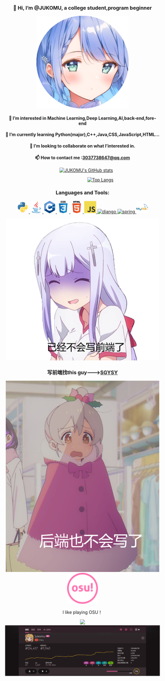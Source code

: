 <div align=center>
 <div>
  
 ### 👋 Hi, I’m @JUKOMU, a college student,program beginner
  
</div>
<div>
<img src="https://github.com/JUKOMU/JUKOMU/blob/main/IMG/2.png" width="300px" height="300px">
</div>
<div>
 
#### 👀 I’m interested in Machine Learning,Deep Learning,AI,back-end,fore-end
#### 🌱 I’m currently learning Python(major),C++,Java,CSS,JavaScript,HTML...
#### 💞️ I’m looking to collaborate on what I’interested in.
#### 📫 How to contact me :3037738647@qq.com

 </div>
</div>
<p></p>
<p>

&nbsp;&nbsp;&nbsp;&nbsp;&nbsp;&nbsp;&nbsp;&nbsp;&nbsp;&nbsp;&nbsp;&nbsp;&nbsp;&nbsp;&nbsp;&nbsp;&nbsp;&nbsp;&nbsp;&nbsp;&nbsp;&nbsp;&nbsp;&nbsp;&nbsp;&nbsp;&nbsp;&nbsp;&nbsp;&nbsp;&nbsp;&nbsp;&nbsp;&nbsp;&nbsp;&nbsp;&nbsp;&nbsp;&nbsp;&nbsp;&nbsp;&nbsp;&nbsp;&nbsp;       [![JUKOMU's GitHub stats](https://github-readme-stats.vercel.app/api?username=jukomu&show_icons=true&theme=dracula)](https://github.com/anuraghazra/github-readme-stats)

 </p>
 <p>
 
&nbsp;&nbsp;&nbsp;&nbsp;&nbsp;&nbsp;&nbsp;&nbsp;&nbsp;&nbsp;&nbsp;&nbsp;&nbsp;&nbsp;&nbsp;&nbsp;&nbsp;&nbsp;&nbsp;&nbsp;&nbsp;&nbsp;&nbsp;&nbsp;&nbsp;&nbsp;&nbsp;&nbsp;&nbsp;&nbsp;&nbsp;&nbsp;&nbsp;&nbsp;&nbsp;&nbsp;&nbsp;&nbsp;&nbsp;&nbsp;&nbsp;&nbsp;&nbsp;&nbsp;&nbsp;&nbsp;&nbsp;&nbsp;&nbsp;&nbsp;&nbsp;&nbsp;&nbsp;&nbsp;&nbsp;&nbsp;&nbsp;&nbsp;&nbsp;&nbsp;&nbsp;&nbsp;&nbsp;&nbsp;&nbsp;&nbsp;&nbsp;        [![Top Langs](https://github-readme-stats.vercel.app/api/top-langs/?username=jukomu)](https://github.com/anuraghazra/github-readme-stats)

  </p>
<h3 align="center">Languages and Tools:</h3>
<p align="center"> 
 <a href="https://www.python.org" target="_blank" rel="noreferrer"> <img src="https://raw.githubusercontent.com/devicons/devicon/master/icons/python/python-original.svg" alt="python" width="40" height="40"/> </a>
 <a href="https://www.java.com" target="_blank" rel="noreferrer"> <img src="https://raw.githubusercontent.com/devicons/devicon/master/icons/java/java-original.svg" alt="java" width="40" height="40"/> </a>
 <a href="https://www.w3schools.com/cpp/" target="_blank" rel="noreferrer"> <img src="https://raw.githubusercontent.com/devicons/devicon/master/icons/cplusplus/cplusplus-original.svg" alt="cplusplus" width="40" height="40"/> </a> 
 <a href="https://www.w3schools.com/css/" target="_blank" rel="noreferrer"> <img src="https://raw.githubusercontent.com/devicons/devicon/master/icons/css3/css3-original-wordmark.svg" alt="css3" width="40" height="40"/> </a> 
 <a href="https://www.w3.org/html/" target="_blank" rel="noreferrer"> <img src="https://raw.githubusercontent.com/devicons/devicon/master/icons/html5/html5-original-wordmark.svg" alt="html5" width="40" height="40"/> </a> 
 <a href="https://developer.mozilla.org/en-US/docs/Web/JavaScript" target="_blank" rel="noreferrer"> <img src="https://raw.githubusercontent.com/devicons/devicon/master/icons/javascript/javascript-original.svg" alt="javascript" width="40" height="40"/> </a>
  <a href="https://www.djangoproject.com/" target="_blank" rel="noreferrer"> <img src="https://cdn.worldvectorlogo.com/logos/django.svg" alt="django" width="40" height="40"/> </a>
  <a href="https://spring.io/" target="_blank" rel="noreferrer"> <img src="https://www.vectorlogo.zone/logos/springio/springio-icon.svg" alt="spring" width="40" height="40"/> </a> 
 <a href="https://www.mysql.com/" target="_blank" rel="noreferrer"> <img src="https://raw.githubusercontent.com/devicons/devicon/master/icons/mysql/mysql-original-wordmark.svg" alt="mysql" width="40" height="40"/> </a>
  </p>
  <div align=center>
<img src="https://github.com/JUKOMU/JUKOMU/blob/main/IMG/541431167395903722.png" width="500px">
</div>

<h3 align="center" font-size="20px"> 
写前端找this guy———><a href="https://github.com/SGYSY">SGYSY</a>

</h3>

<div align=center>
<img src="https://github.com/JUKOMU/JUKOMU/blob/main/IMG/%E5%90%8E%E7%AB%AF%E4%B9%9F%E4%B8%8D%E4%BC%9A%E5%86%99%E4%BA%86.png" width="500px">
</div>

<div align=center>
<img src="https://github.com/JUKOMU/JUKOMU/blob/main/IMG/osu-color.svg" width="100px">
<p>
I like playing OSU！
</p>
</div>
<div align=center>
<img src="https://sign2.hiosu.com/Jukomu&m.php" width="800px">
</div>
<div align=center>
<img src="https://github.com/JUKOMU/JUKOMU/blob/main/IMG/osuJUKOMU.png" width="800px">
</div>

<!---
JUKOMU/JUKOMU is a ✨ special ✨ repository because its `README.md` (this file) appears on your GitHub profile.
You can click the Preview link to take a look at your changes.
--->
